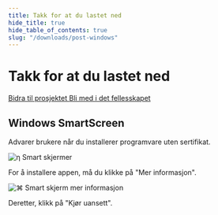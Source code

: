```yaml
---
title: Takk for at du lastet ned
hide_title: true
hide_table_of_contents: true
slug: "/downloads/post-windows"
---
```


<div className="text-center margin-top--xl">

# Takk for at du lastet ned

<div className="row margin-bottom--lg padding--sm flex-center">
<a className="button button--outline button--warning button--lg margin--sm" href="/contributing">
  Bidra til prosjektet
</a>
<a className="button button--outline button--info button--lg margin--sm" href="https://linwood.dev/matrix">
  Bli med i det fellesskapet
</a>

</div>

## Windows SmartScreen


Advarer brukere når du installerer programvare uten sertifikat.

![η Smart skjermer](/img/smart-screen.png)

For å installere appen, må du klikke på "Mer informasjon".

![⌘ Smart skjerm mer informasjon](/img/smart-screen-more-info.png)

Deretter, klikk på "Kjør uansett".

</div>
